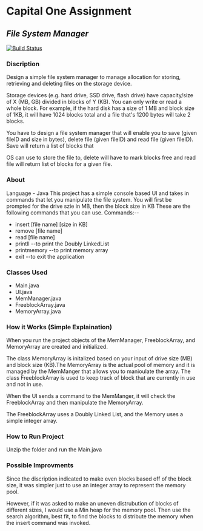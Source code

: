 # Capital One Assignment
## _File System Manager_

[![Build Status](https://travis-ci.org/joemccann/dillinger.svg?branch=master)](https://travis-ci.org/joemccann/dillinger)

### Discription
Design a simple file system manager to manage allocation for storing, retrieving
and deleting files on the storage device.

Storage devices (e.g. hard drive, SSD drive, flash drive) have capacity/size of X (MB, GB)
divided in blocks of Y (KB). You can only write or read a whole block. For example, if the hard
disk has a size of 1 MB and block size of 1KB, it will have 1024 blocks total and a file that's
1200 bytes will take 2 blocks.

You have to design a file system manager that will enable you to save (given fileID and size in
bytes), delete file (given fileID) and read file (given fileID). Save will return a list of blocks that

OS can use to store the file to, delete will have to mark blocks free and read file will return list of blocks for a given file.

### About
Language - Java
This project has a simple console based UI and takes in commands that let you manipulate the file system.
You will first be prompted for the drive szie in MB, then the block size in KB
These are the following commands that you can use.
Commands:--
- insert [file name] [size in KB]
- remove [file name]
- read [file name]
- printll --to print the Doubly LinkedList
- printmemory --to print memory array
- exit --to exit the application

### Classes Used

- Main.java
- UI.java
- MemManager.java
- FreeblockArray.java
- MemoryArray.java

### How it Works (Simple Explaination)
When you run the project objects of the MemManager, FreeblockArray, and MemoryArray are created and initialized. 

The class MemoryArray is initalized based on your input of drive size (MB) and block size (KB).The MemoryArray is the actual pool of memory and it is managed by the MemManger that allows you to manioulate the array. The class FreeblockArray is used to keep track of block that are currently in use and not in use.

When the UI sends a command to the MemManger, it will check the FreeblockArray and then manipulate the MemoryArray.

The FreeblockArray uses a Doubly Linked List, and the Memory uses a simple integer array.

### How to Run Project
Unzip the folder and run the Main.java

### Possible Improvments
Since the discription indicated to make even blocks based off of the block size, it was simpler just to use an integer array to represent the memory pool.

However, if it was asked to make an uneven distrubution of blocks of different sizes, I would use a Min heap for the memory pool. Then use the search algorithm, best fit, to find the blocks to distribute the memory when the insert command was invoked.
